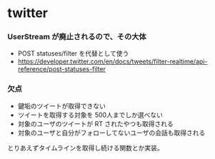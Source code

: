 # twitter

### UserStream が廃止されるので、その大体

* POST statuses/filter を代替として使う
* https://developer.twitter.com/en/docs/tweets/filter-realtime/api-reference/post-statuses-filter


### 欠点
* 鍵垢のツイートが取得できない
* ツイートを取得する対象を 500人までしか選べない
* 対象のユーザのツイートが RT されたやつも取得される
* 対象のユーザと自分がフォローしてないユーザの会話も取得される


とりあえずタイムラインを取得し続ける関数とか実装。
